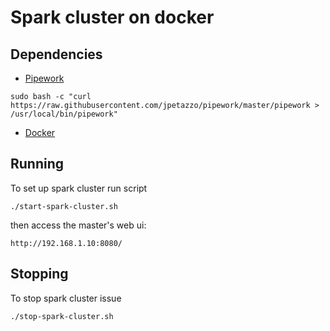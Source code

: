 # Spark cluster on docker
## Dependencies
- [Pipework](https://github.com/jpetazzo/pipework)
```
sudo bash -c "curl https://raw.githubusercontent.com/jpetazzo/pipework/master/pipework > /usr/local/bin/pipework"
```
- [Docker](http://docker.io/)

## Running
To set up spark cluster run script
```
./start-spark-cluster.sh
```
then access the master's web ui:
```
http://192.168.1.10:8080/
```

## Stopping
To stop spark cluster issue
```
./stop-spark-cluster.sh
```
